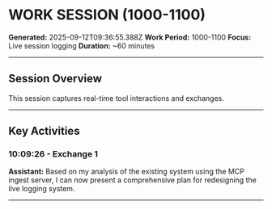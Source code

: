 # WORK SESSION (1000-1100)

**Generated:** 2025-09-12T09:36:55.388Z
**Work Period:** 1000-1100
**Focus:** Live session logging
**Duration:** ~60 minutes

---

## Session Overview

This session captures real-time tool interactions and exchanges.

---

## Key Activities

### 10:09:26 - Exchange 1

**Assistant:** Based on my analysis of the existing system using the MCP ingest server, I can now present a comprehensive plan for redesigning the live logging system.

---

